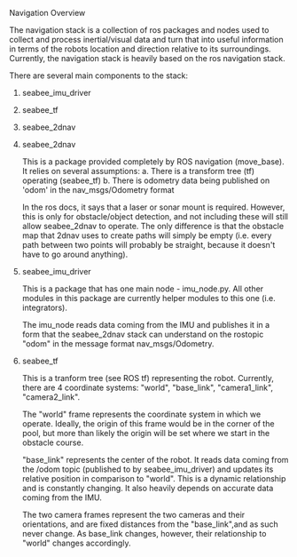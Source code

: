 Navigation Overview

The navigation stack is a collection of ros packages and nodes used to collect and process inertial/visual data and turn that into useful information in terms of the robots location and direction relative to its surroundings. Currently, the navigation stack is heavily based on the ros navigation stack.

There are several main components to the stack:

1. seabee_imu_driver
2. seabee_tf
3. seabee_2dnav


3. seabee_2dnav

    This is a package provided completely by ROS navigation (move_base). It relies on several assumptions:
        a. There is a transform tree (tf) operating (seabee_tf)
        b. There is odometry data being published on 'odom' in the nav_msgs/Odometry format

    In the ros docs, it says that a laser or sonar mount is required. However, this is only for obstacle/object detection,
    and not including these will still allow seabee_2dnav to operate. The only difference is that the obstacle map that 2dnav uses to create paths will simply be empty (i.e. every path between two points will probably be straight, because it doesn't have to go around anything).

1. seabee_imu_driver

    This is a package that has one main node - imu_node.py. All other modules in this package are currently helper modules to this one (i.e. integrators). 

    The imu_node reads data coming from the IMU and publishes it in a form that the seabee_2dnav stack can understand on the rostopic "odom" in the message format nav_msgs/Odometry. 

2. seabee_tf

    This is a tranform tree (see ROS tf) representing the robot. Currently, there are 4 coordinate systems: "world", "base_link", "camera1_link", "camera2_link".

    The "world" frame represents the coordinate system in which we operate. Ideally, the origin of this frame would be in the corner of the pool, but more than likely the origin will be set where we start in the obstacle course.

    "base_link" represents the center of the robot. It reads data coming from the /odom topic (published to by seabee_imu_driver) and updates its relative position in comparison to "world". This is a dynamic relationship and is constantly changing. It also heavily depends on accurate data coming from the IMU. 

    The two camera frames represent the two cameras and their orientations, and are fixed distances from the "base_link",and as such never change. As base_link changes, however, their relationship to "world" changes accordingly.